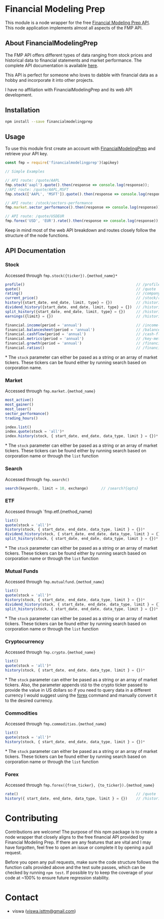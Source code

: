 # Financial Modeling Prep

This module is a node wrapper for the free [Financial Modeling Prep API](https://financialmodelingprep.com/developer/docs). This node application implements almost all aspects of the FMP API.

 
## About FinancialModelingPrep

The FMP API offers different types of data ranging from stock prices and historical data to financial statements and market performance. The complete API documentation is available [here](https://financialmodelingprep.com/developer/docs).

This API is perfect for someone who loves to dabble with financial data as a hobby and incorporate it into other projects.

I have no affiliation with FinancialModelingPrep and its web API development.

## Installation
```bash
npm install --save financialmodelingprep
```

## Usage

To use this module first create an account with [FinancialModelingPrep](https://financialmodelingprep.com/developer/docs/pricing/) and retrieve your API key.

```js
const fmp = require('financialmodelingprep')(apikey)

// Simple Examples

// API route: /quote/AAPL
fmp.stock('aapl').quote().then(response => console.log(response));
//API route: /quote/AAPL,MSFT
fmp.stock(['AAPL', 'MSFT']).quote().then(response => console.log(response));

// API route: /stock/sectors-performance
fmp.market.sector_performance().then(response => console.log(response));

// API route: /quote/USDEUR
fmp.forex('USD', 'EUR').rate().then(response => console.log(response));

```

Keep in mind most of the web API breakdown and routes closely follow the structure of the node functions.

## API Documentation

### Stock

Accessed through `fmp.stock({ticker}).{method_name}*`
```js
profile()                                                   // /profile
quote()                                                     // /quote
rating()                                                    // /company/rating
current_price()                                             // /stock/real-time-price
history({start_date, end_date, limit, type} = {})           // /historical-price-full/{ticker}?{opts}
dividend_history({start_date, end_date, limit, type} = {})  // /historical-price-full/stock_dividend/{ticker}?{opts}
split_history({start_date, end_date, limit, type} = {})     // /historical-price-full/stock_split/{ticker}?{opts}
earnings({limit} = {})                                      // /historical/earning_calendar/{ticker}?{opts}

financial.income(period = 'annual')                         // /income-statement
financial.balancesheet(period = 'annual')                   // /balance-sheet-statement
financial.cashflow(period = 'annual')                       // /cash-flow-statement
financial.metrics(period = 'annual')                        // /key-metrics
financial.growth(period = 'annual')                         // /financial-growth
financial.ratios()                                          // /financial-ratios
```
\* The `stock` parameter can either be pased as a string or an array of market tickers. These tickers can be found either by running search based on corporation name.

### Market
Accessed through `fmp.market.{method_name}`
```js
most_active()                                                           // /stock/actives
most_gainer()                                                           // /stock/gainers
most_loser()                                                            // /stock/losers
sector_performance()                                                    // /stock/sectors-performance
trading_hours()                                                         // /is-the-market-open

index.list()                                                            // /symbol/available-indexes
index.quote(stock = 'all')*                                             // /quote
index.history(stock, { start_date, end_date, data_type, limit } = {})*  // /historical-price-full/index/{ticker}?{opts}
```
\* The `stock` parameter can either be pased as a string or an array of market tickers. These tickers can be found either by running search based on corporation name or through the `list` function

### Search
Accessed through `fmp.search()`
```js
search(keywords, limit = 10, exchange)      // /search?{opts}
```

### ETF
Accessed through `fmp.etf.{method_name}
```js
list()                                                                      // /symbol/available-etfs
quote(stock = 'all')*                                                       // /quote
history(stock, { start_date, end_date, data_type, limit } = {})*            // /historical-price-full/etf/{ticker}?{opts}
dividend_history(stock, { start_date, end_date, data_type, limit } = {})*   // /historical-price-full/stock_dividend/{ticker}?{opts}
split_history(stock, { start_date, end_date, data_type, limit } = {})*      // /historical-price-full/stock_split/{ticker}?{opts}
```
\* The `stock` parameter can either be pased as a string or an array of market tickers. These tickers can be found either by running search based on corporation name or through the `list` function

### Mutual Funds
Accessed through `fmp.mutualfund.{method_name}`
```js
list()                                                                      // /symbol/available-mutual-funds
quote(stock = 'all')*                                                       // /quote
history(stock, { start_date, end_date, data_type, limit } = {})*            // /historical-price-full/mutual_fund/{ticker}?{opts}
dividend_history(stock, { start_date, end_date, data_type, limit } = {})*   // /historical-price-full/stock_dividend/{ticker}?{opts}
split_history(stock, { start_date, end_date, data_type, limit } = {})*      // /historical-price-full/stock_split/{ticker}?{opts}
```
\* The `stock` parameter can either be pased as a string or an array of market tickers. These tickers can be found either by running search based on corporation name or through the `list` function

### Cryptocurrency
Accessed through `fmp.crypto.{method_name}`
```js
list()                                                                      // /symbol/available-cryptocurrencies
quote(stock = 'all')*                                                       // /quote
history(stock, { start_date, end_date, data_type, limit } = {})*            // /historical-price-full/crypto/{ticker}?{opts}
```
\* The `stock` parameter can either be pased as a string or an array of market tickers. Also, the parameter appends `USD` to the crypto ticker passed to provide the value in US dollars so if you need to query data in a different currency I would suggest using the [forex](###Forex) command and manually convert it to the desired currency.

### Commodities
Accessed through `fmp.commodities.{method_name}`
```js
list()                                                                      // /symbol/available-commodities
quote(stock = 'all')*                                                       // /quote
history(stock, { start_date, end_date, data_type, limit } = {})*            // /historical-price-full/commodity/{ticker}?{opts}
```
\* The `stock` parameter can either be pased as a string or an array of market tickers. These tickers can be found either by running search based on corporation name or through the `list` function

### Forex
Accessed through `fmp.forex({from_ticker}, {to_ticker}).{method_name}`
```js
rate()                                                      // /quote
history({ start_date, end_date, data_type, limit } = {})    // /historical-price-full/{ticker}?{opts}
```

# Contributing
Contributions are welcome! The purpose of this npm package is to create a node wrapper that closely aligns to the free financial API provided by Financial Modeling Prep. If there are any features that are vital and I may have forgotten, feel free to open an issue or complete it by opening a pull request.

Before you open any pull requests, make sure the code structure follows the function calls provided above and the test suite passes, which can be checked by running `npm test`. If possible try to keep the coverage of your code at ~100% to ensure future regression stability.

# Contact
- viswa (viswa.isttm@gmail.com)
